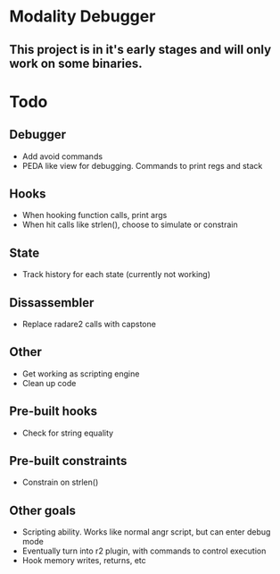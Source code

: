 # Modality Debugger

This project is in it's early stages and will only work on some binaries.
---
# Todo
## Debugger
 - Add avoid commands
 - PEDA like view for debugging. Commands to print regs and stack

## Hooks
 - When hooking function calls, print args
 - When hit calls like strlen(), choose to simulate or constrain

## State
 - Track history for each state (currently not working)

## Dissassembler
 - Replace radare2 calls with capstone

## Other
 - Get working as scripting engine
 - Clean up code

## Pre-built hooks
 - Check for string equality

## Pre-built constraints
 - Constrain on strlen()

## Other goals
 - Scripting ability. Works like normal angr script, but can enter debug mode
 - Eventually turn into r2 plugin, with commands to control execution
 - Hook memory writes, returns, etc


